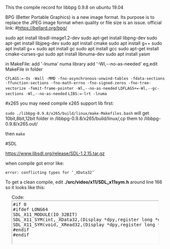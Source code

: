 This the compile record for libbpg 0.9.8 on ubuntu 19.04

BPG (Better Portable Graphics) is a new image format. Its purpose is to replace the JPEG image format when quality or file size is an issue. 
official link:
#https://bellard.org/bpg/ 


sudo apt install libsdl-image1.2-dev
sudo apt-get install libpng-dev
sudo apt-get install libjpeg-dev
sudo apt install cmake
sudo apt install g++
sudo apt install g++
sudo apt install gc
sudo apt install gcc
sudo apt-get install cmake-curses-gui
sudo apt install libnuma-dev
sudo apt install yasm



in MakeFile:
add '-lnuma' numa library
add '-Wl,--no-as-needed'
eg,edit MakeFile in folder 

```CFLAGS:=-Os -Wall -MMD -fno-asynchronous-unwind-tables -fdata-sections -ffunction-sections -fno-math-errno -fno-signed-zeros -fno-tree-vectorize -fomit-frame-pointer -Wl,--no-as-needed```
```LDFLAGS+=-Wl,--gc-sections -Wl,--no-as-needed```
```LIBS:=-lrt -lnuma```

#x265
you may need compile x265 support lib first:

``sudo ./libbpg-0.9.8/x265/build/linux/make-Makefiles.bash``
will get 10bit,8bit,12bit folder in /libbpg-0.9.8/x265/build/linux/,cp them to /libbpg-0.9.8/x265.out/

then ``make``


#SDL

https://www.libsdl.org/release/SDL-1.2.15.tar.gz


when compile got error like:
```
error: conflicting types for ‘_XData32’
```

To get a clean compile, edit **./src/video/x11/SDL_x11sym.h** around line 166 so it looks like this:  

<div style="margin:20px; margin-top:5px">

<div class="smallfont" style="margin-bottom:2px">Code:</div>

<pre class="bbcodeblock" dir="ltr" style="
		margin: 0px;
		margin-right: -99999px;
		padding: 3px;
		border: 1px inset;
		width: 98%;
		height: 130px;
		text-align: left;
		overflow: auto">#if 0
#ifdef LONG64
SDL_X11_MODULE(IO_32BIT)
SDL_X11_SYM(int,_XData32,(Display *dpy,register long *data,unsigned len),(dpy,data,len),return)
SDL_X11_SYM(void,_XRead32,(Display *dpy,register long *data,long len),(dpy,data,len),)
#endif
#endif</pre>

</div>

